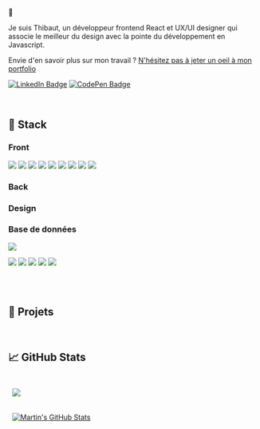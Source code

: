 <!-- 
[![Twitter Badge](https://img.shields.io/badge/Twitter-Profile-informational?style=flat&logo=twitter&logoColor=white&color=1CA2F1)](https://twitter.com/BraydonCoyer)
-->

👋

Je suis Thibaut, un développeur frontend React et UX/UI designer qui associe le meilleur du design avec la pointe du développement en Javascript.

Envie d'en savoir plus sur mon travail ? [N'hésitez pas à jeter un oeil à mon portfolio](https://thibautizard.netlify.app/)

[![LinkedIn Badge](https://img.shields.io/badge/LinkedIn-informational?style=social&logo=linkedin&color=0D76A8)](https://www.linkedin.com/in/thibaut-izard-sudweb/)
[![CodePen Badge](https://img.shields.io/badge/CodePen-Profile-informational?style=social&logo=codepen&color=black)](https://codepen.io/t_zrd)

<br>

## 💼 Stack

### Front

![](https://img.shields.io/badge/Javascript-informational?style=for-the-badge&logo=JavaScript&logoColor=white&color=17b572)
![](https://img.shields.io/badge/React-informational?style=for-the-badge&logo=react&logoColor=white&color=17b572)
![](https://img.shields.io/badge/Next-informational?style=for-the-badge&logo=nextdotjs&logoColor=white&color=17b572)
![](https://img.shields.io/badge/Gatsby-informational?style=for-the-badge&logo=gatsby&logoColor=white&color=17b572)
![](https://img.shields.io/badge/CSS-informational?style=for-the-badge&logo=css3&logoColor=white&color=17b572)
![](https://img.shields.io/badge/Sass-informational?style=for-the-badge&logo=Sass&logoColor=white&color=17b572)
![](https://img.shields.io/badge/Jest-informational?style=for-the-badge&logo=jest&logoColor=white&color=17b572)
![](https://img.shields.io/badge/Netlify-informational?style=for-the-badge&logo=netlify&logoColor=white&color=17b572)
![](https://img.shields.io/badge/NPM-informational?style=for-the-badge&logo=npm&logoColor=white&color=17b572)

### Back


### Design


### Base de données

![](https://img.shields.io/badge/Code-MySQL-informational?style=flat&logo=MySQL&logoColor=white&color=4AB197)


![](https://img.shields.io/badge/Tools-Postman-informational?style=flat&logo=Postman&logoColor=white&color=4AB197)
![](https://img.shields.io/badge/Tools-Photoshop-informational?style=flat&logo=Adobe-Photoshop&logoColor=white&color=4AB197)
![](https://img.shields.io/badge/Tools-Illustrator-informational?style=flat&logo=Adobe-Illustrator&logoColor=white&color=4AB197)
![](https://img.shields.io/badge/Tools-GitHub-informational?style=flat&logo=GitHub&logoColor=white&color=4AB197)
![](https://img.shields.io/badge/Tools-GitLab-informational?style=flat&logo=GitLab&logoColor=white&color=4AB197)

<br>

<!-- BLOG-POST-LIST:START 
## 📝 Latest Blog Posts

<br>

- [Do Interview Kickstart Courses Live Up to the Cost?](https://braydoncoyer.dev/blog/do-interview-kickstart-courses-live-up-to-the-cost)
- [5 Basic Tips for Angular Unit Testing](https://braydoncoyer.dev/blog/5-basic-tips-for-angular-unit-testing)
- [Learn How to Click a Button when Angular Unit Testing](https://braydoncoyer.dev/blog/learn-how-to-click-a-button-when-angular-unit-testing)
- [Enable Autocomplete for Tailwind CSS in VSCode](https://braydoncoyer.dev/blog/enable-autocomplete-for-tailwind-css-in-vscode)
- [What Makes a Unit Test Valuable?](https://braydoncoyer.dev/blog/what-makes-a-unit-test-valuable)

-->

<br>

## 📌 Projets

<br>
<!-- BLOG-POST-LIST:START 
<a href="https://github.com/braydoncoyer/tailwindcss-v2-dark-mode-template">
  <img align="center" style="margin:0.5rem" src="https://github-readme-stats.vercel.app/api/pin/?username=braydoncoyer&repo=tailwindcss-v2-dark-mode-template&title_color=ffffff&text_color=c9cacc&icon_color=4AB197&bg_color=1A2B34" />
</a>

<br>

<a href="https://github.com/braydoncoyer/pomegradient">
  <img align="center" style="margin:0.5rem" src="https://github-readme-stats.vercel.app/api/pin/?username=braydoncoyer&repo=pomegradient&title_color=ffffff&text_color=c9cacc&icon_color=4AB197&bg_color=1A2B34" />
</a>

<br>

<a href="https://github.com/braydoncoyer/ng-limeade">
  <img align="center" style="margin:0.5rem" src="https://github-readme-stats.vercel.app/api/pin/?username=braydoncoyer&repo=ng-limeade&title_color=ffffff&text_color=c9cacc&icon_color=4AB197&bg_color=1A2B34" />
</a>

<a href="https://github.com/braydoncoyer/officeapi">
  <img align="center" style="margin:0.5rem" src="https://github-readme-stats.vercel.app/api/pin/?username=braydoncoyer&repo=officeapi&title_color=ffffff&text_color=c9cacc&icon_color=4AB197&bg_color=1A2B34" />
</a>

<br>
<br>
-->

## 📈 GitHub Stats

<br>

<a href="https://github.com/thibautizard">
  <img align="center" style="margin:0.5rem" src="https://github-readme-stats.vercel.app/api/top-langs/?username=thibautizard&hide=html,css&title_color=ffffff&text_color=c9cacc&icon_color=4AB197&bg_color=1A2B34" />
</a>

<br>
<br>

<a href="https://github.com/thibautizard">
  <img align="center" style="margin:0.5rem" src="https://github-readme-stats.vercel.app/api?username=thibautizard&show_icons=true&line_height=27&count_private=true&title_color=ffffff&text_color=c9cacc&icon_color=4AB097&bg_color=1A2B34" alt="Martin's GitHub Stats" />
</a>

<br>
<br>


<!-- BLOG-POST-LIST:START 

## 📣 How about an Office quote before you go?

> Well, Happy Birthday Jesus. Sorry your party’s so lame.
>
> <p>- Michael Scott</p>

_Quote requested from [The Office API](https://www.officeapi.dev/)_

Check back at the top of the hour for a new quote!

<br>

> ### Want to know how I made this README?
>
> Check out my [tutorial](https://braydoncoyer.dev/blog/creating-a-killer-github-profile-readme-part-1/)!

-->
